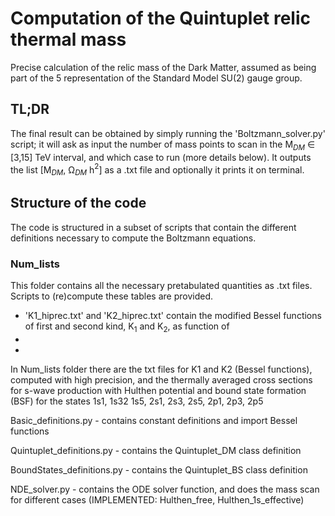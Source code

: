 # Computation of the Quintuplet relic thermal mass

Precise calculation of the relic mass of the Dark Matter, assumed as being part of the 5 representation of the Standard Model SU(2) gauge group.


## TL;DR

The final result can be obtained by simply running the 'Boltzmann_solver.py' script; it will ask as input the number of mass points to scan in the M$_{DM}$ ∈ [3,15] TeV interval, and which case to run (more details below). It outputs the list [M$_{DM}$, Ω$_{DM}$ h$^{2}$] as a .txt file and optionally it prints it on terminal.

## Structure of the code

The code is structured in a subset of scripts that contain the different definitions necessary to compute the Boltzmann equations.


### Num_lists

This folder contains all the necessary pretabulated quantities as .txt files. Scripts to (re)compute these tables are provided.

- 'K1_hiprec.txt' and 'K2_hiprec.txt' contain the modified Bessel functions of first and second kind, K$_{1}$ and K$_{2}$, as function of 
-
-

In Num_lists folder there are the txt files for K1 and K2 (Bessel functions), computed with high precision, and the thermally averaged cross sections for s-wave production with Hulthen potential and bound state formation (BSF) for the states 1s1, 1s32 1s5, 2s1, 2s3, 2s5, 2p1, 2p3, 2p5

Basic_definitions.py - contains constant definitions and import Bessel functions

Quintuplet_definitions.py - contains the Quintuplet_DM class definition

BoundStates_definitions.py - contains the Quintuplet_BS class definition

NDE_solver.py - contains the ODE solver function, and does the mass scan for different cases (IMPLEMENTED: Hulthen_free, Hulthen_1s_effective) 
